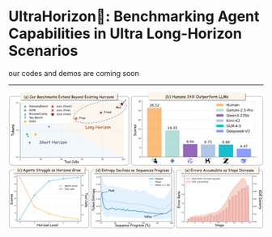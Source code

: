 
# UltraHorizon🔭: Benchmarking Agent Capabilities in Ultra Long-Horizon Scenarios

our codes and demos are coming soon

---

![Benchmark Illustration](misc/main.png)


